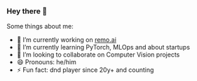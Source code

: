 ### Hey there 👋
Some things about me:

- 🔭 I’m currently working on [remo.ai](http://remo.ai)
- 🌱 I’m currently learning PyTorch, MLOps and about startups
- 👯 I’m looking to collaborate on Computer Vision projects
- 😄 Pronouns: he/him
- ⚡ Fun fact: dnd player since 20y+ and counting 


<!--
**drewlr/drewlr** is a ✨ _special_ ✨ repository because its `README.md` (this file) appears on your GitHub profile.

Here are some ideas to get you started:

- 🔭 I’m currently working on ...
- 🌱 I’m currently learning ...
- 👯 I’m looking to collaborate on ...
- 🤔 I’m looking for help with ...
- 💬 Ask me about ...
- 📫 How to reach me: ...
- 😄 Pronouns: ...
- ⚡ Fun fact: ...
-->

